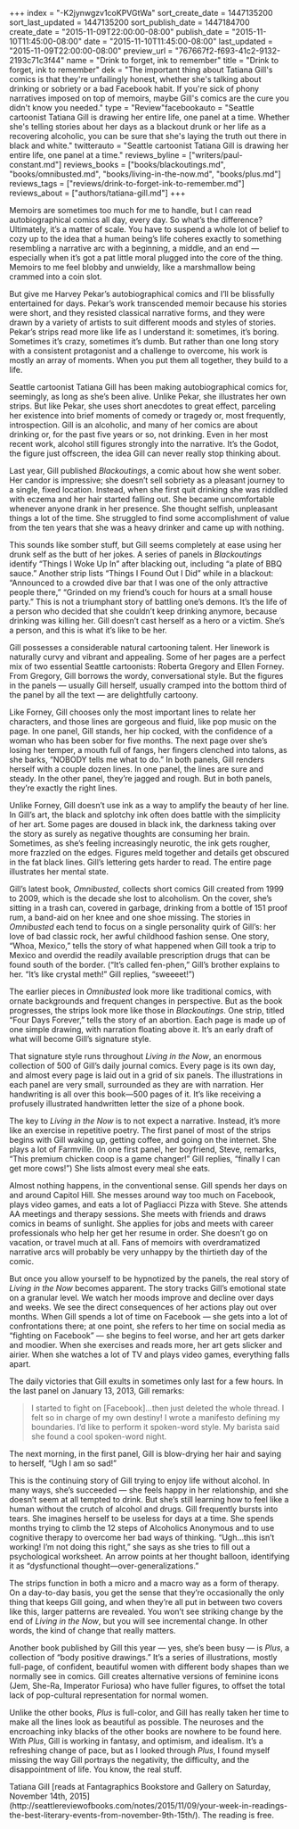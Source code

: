 +++
index = "-K2jynwgzv1coKPVGtWa"
sort_create_date = 1447135200
sort_last_updated = 1447135200
sort_publish_date = 1447184700
create_date = "2015-11-09T22:00:00-08:00"
publish_date = "2015-11-10T11:45:00-08:00"
date = "2015-11-10T11:45:00-08:00"
last_updated = "2015-11-09T22:00:00-08:00"
preview_url = "767667f2-f693-41c2-9132-2193c71c3f44"
name = "Drink to forget, ink to remember"
title = "Drink to forget, ink to remember"
dek = "The important thing about Tatiana Gill's comics is that they're unfailingly honest, whether she's talking about drinking or sobriety or a bad Facebook habit. If you're sick of phony narratives imposed on top of memoirs, maybe Gill's comics are the cure you didn't know you needed."
type = "Review"facebookauto = "Seattle cartoonist Tatiana Gill is drawing her entire life, one panel at a time. Whether she's telling stories about her days as a blackout drunk or her life as a recovering alcoholic, you can be sure that she's laying the truth out there in black and white."
twitterauto = "Seattle cartoonist Tatiana Gill is drawing her entire life, one panel at a time."
reviews_byline = ["writers/paul-constant.md"]
reviews_books = ["books/blackoutings.md", "books/omnibusted.md", "books/living-in-the-now.md", "books/plus.md"]
reviews_tags = ["reviews/drink-to-forget-ink-to-remember.md"]
reviews_about = ["authors/tatiana-gill.md"]
+++

Memoirs are sometimes too much for me to handle, but I can read autobiographical comics all day, every day. So what’s the difference? Ultimately, it’s a matter of scale. You have to suspend a whole lot of belief to cozy up to the idea that a human being’s life coheres exactly to something resembling a narrative arc with a beginning, a middle, and an end — especially when it’s got a pat little moral plugged into the core of the thing. Memoirs to me feel blobby and unwieldy, like a marshmallow being crammed into a coin slot.

But give me Harvey Pekar’s autobiographical comics and I’ll be blissfully entertained for days. Pekar’s work transcended memoir because his stories were short, and they resisted classical narrative forms, and they were drawn by a variety of artists to suit different moods and styles of stories. Pekar’s strips read more like life as I understand it: sometimes, it’s boring. Sometimes it’s crazy, sometimes it’s dumb. But rather than one long story with a consistent protagonist and a challenge to overcome, his work is mostly an array of moments. When you put them all together, they build to a life.

Seattle cartoonist Tatiana Gill has been making autobiographical comics for, seemingly, as long as she’s been alive. Unlike Pekar, she illustrates her own strips. But like Pekar, she uses short anecdotes to great effect, parceling her existence into brief moments of comedy or tragedy or, most frequently, introspection. Gill is an alcoholic, and many of her comics are about drinking or, for the past five years or so, not drinking. Even in her most recent work, alcohol still figures strongly into the narrative. It’s the Godot, the figure just offscreen, the idea Gill can never really stop thinking about.

<div class="break"></div>

Last year, Gill published *Blackoutings*, a comic about how she went sober. Her candor is impressive; she doesn’t sell sobriety as a pleasant journey to a single, fixed location. Instead, when she first quit drinking she was riddled with eczema and her hair started falling out. She became uncomfortable whenever anyone drank in her presence. She thought selfish, unpleasant things a lot of the time. She struggled to find some accomplishment of value from the ten years that she was a heavy drinker and came up with nothing.

This sounds like somber stuff, but Gill seems completely at ease using her drunk self as the butt of her jokes. A series of panels in *Blackoutings* identify “Things I Woke Up In” after blacking out, including “a plate of BBQ sauce.” Another strip lists “Things I Found Out I Did” while in a blackout: “Announced to a crowded dive bar that I was one of the only attractive people there,” “Grinded on my friend’s couch for hours at a small house party.” This is not a triumphant story of battling one’s demons. It’s the life of a person who decided that she couldn’t keep drinking anymore, because drinking was killing her. Gill doesn’t cast herself as a hero or a victim. She’s a person, and this is what it’s like to be her.

Gill possesses a considerable natural cartooning talent. Her linework is naturally curvy and vibrant and appealing. Some of her pages are a perfect mix of two essential Seattle cartoonists: Roberta Gregory and Ellen Forney. From Gregory, Gill borrows the wordy, conversational style. But the figures in the panels — usually Gill herself, usually cramped into the bottom third of the panel by all the text — are delightfully cartoony. 

Like Forney, Gill chooses only the most important lines to relate her characters, and those lines are gorgeous and fluid, like pop music on the page. In one panel, Gill stands, her hip cocked, with the confidence of a woman who has been sober for five months. The next page over she’s losing her temper, a mouth full of fangs, her fingers clenched into talons, as she barks, “NOBODY tells me what to do.” In both panels, Gill renders herself with a couple dozen lines. In one panel, the lines are sure and steady. In the other panel, they’re jagged and rough. But in both panels, they’re exactly the right lines.

Unlike Forney, Gill doesn’t use ink as a way to amplify the beauty of her line. In Gill’s art, the black and splotchy ink often does battle with the simplicity of her art. Some pages are doused in black ink, the darkness taking over the story as surely as negative thoughts are consuming her brain. Sometimes, as she’s feeling increasingly neurotic, the ink gets rougher, more frazzled on the edges. Figures meld together and details get obscured in the fat black lines. Gill’s lettering gets harder to read. The entire page illustrates her mental state.

Gill’s latest book, *Omnibusted*, collects short comics Gill created from 1999 to 2009, which is the decade she lost to alcoholism. On the cover, she’s sitting in a trash can, covered in garbage, drinking from a bottle of 151 proof rum, a band-aid on her knee and one shoe missing. The stories in *Omnibusted* each tend to focus on a single personality quirk of Gill’s: her love of bad classic rock, her awful childhood fashion sense. One story, “Whoa, Mexico,” tells the story of what happened when Gill took a trip to Mexico and overdid the readily available prescription drugs that can be found south of the border. (“It’s called fen-phen,” Gill’s brother explains to her. “It’s like crystal meth!” Gill replies, “sweeeet!”) 

The earlier pieces in *Omnibusted* look more like traditional comics, with ornate backgrounds and frequent changes in perspective. But as the book progresses, the strips look more like those in *Blackoutings*. One strip, titled “Four Days Forever,” tells the story of an abortion. Each page is made up of one simple drawing, with narration floating above it. It’s an early draft of what will become Gill’s signature style.

<div class="break"></div>

That signature style runs throughout *Living in the Now*, an enormous collection of 500 of Gill’s daily journal comics. Every page is its own day, and almost every page is laid out in a grid of six panels. The illustrations in each panel are very small, surrounded as they are with narration. Her handwriting is all over this book—500 pages of it. It’s like receiving a profusely illustrated handwritten letter the size of a phone book.

The key to *Living in the Now* is to not expect a narrative. Instead, it’s more like an exercise in repetitive poetry. The first panel of most of the strips begins with Gill waking up, getting coffee, and going on the internet. She plays a lot of Farmville. (In one first panel, her boyfriend, Steve, remarks, “This premium chicken coop is a game changer!” Gill replies, “finally I can get more cows!”) She lists almost every meal she eats.

Almost nothing happens, in the conventional sense. Gill spends her days on and around Capitol Hill. She messes around way too much on Facebook, plays video games, and eats a lot of Pagliacci Pizza with Steve. She attends AA meetings and therapy sessions. She meets with friends and draws comics in beams of sunlight. She applies for jobs and meets with career professionals who help her get her resume in order. She doesn’t go on vacation, or travel much at all. Fans of memoirs with overdramatized narrative arcs will probably be very unhappy by the thirtieth day of the comic.

But once you allow yourself to be hypnotized by the panels, the real story of *Living in the Now* becomes apparent. The story tracks Gill’s emotional state on a granular level. We watch her moods improve and decline over days and weeks. We see the direct consequences of her actions play out over months. When Gill spends a lot of time on Facebook — she gets into a lot of confrontations there; at one point, she refers to her time on social media as “fighting on Facebook” — she begins to feel worse, and her art gets darker and moodier. When she exercises and reads more, her art gets slicker and airier. When she watches a lot of TV and plays video games, everything falls apart.

The daily victories that Gill exults in sometimes only last for a few hours. In the last panel on January 13, 2013, Gill remarks:

<blockquote>I started to fight on [Facebook]…then just deleted the whole thread. I felt so in charge of my own destiny! I wrote a manifesto defining my boundaries. I’d like to perform it spoken-word style. My barista said she found a cool spoken-word night.</blockquote>

The next morning, in the first panel, Gill is blow-drying her hair and saying to herself, “Ugh I am so sad!” 

This is the continuing story of Gill trying to enjoy life without alcohol. In many ways, she’s succeeded — she feels happy in her relationship, and she doesn’t seem at all tempted to drink. But she’s still learning how to feel like a human without the crutch of alcohol and drugs. Gill frequently bursts into tears. She imagines herself to be useless for days at a time. She spends months trying to climb the 12 steps of Alcoholics Anonymous and to use cognitive therapy to overcome her bad ways of thinking. “Ugh…this isn’t working! I’m not doing this right,” she says as she tries to fill out a psychological worksheet. An arrow points at her thought balloon, identifying it as “dysfunctional thought—over-generalizations.” 

The strips function in both a micro and a macro way as a form of therapy. On a day-to-day basis, you get the sense that they’re occasionally the only thing that keeps Gill going, and when they’re all put in between two covers like this, larger patterns are revealed. You won’t see striking change by the end of *Living in the Now*, but you will see incremental change. In other words, the kind of change that really matters.

<div class="break"></div>

Another book published by Gill this year — yes, she’s been busy — is *Plus*, a collection of “body positive drawings.” It’s a series of illustrations, mostly full-page, of confident, beautiful women with different body shapes than we normally see in comics. Gill creates alternative versions of feminine icons (Jem, She-Ra, Imperator Furiosa) who have fuller figures, to offset the total lack of pop-cultural representation for normal women. 

Unlike the other books, *Plus* is full-color, and Gill has really taken her time to make all the lines look as beautiful as possible. The neuroses and the encroaching inky blacks of the other books are nowhere to be found here. With *Plus*, Gill is working in fantasy, and optimism, and idealism. It’s a refreshing change of pace, but as I looked through *Plus*, I found myself missing the way Gill portrays the negativity, the difficulty, and the disappointment of life. You know, the real stuff. 

<p class="footer">Tatiana Gill [reads at Fantagraphics Bookstore and Gallery on Saturday, November 14th, 2015](http://seattlereviewofbooks.com/notes/2015/11/09/your-week-in-readings-the-best-literary-events-from-november-9th-15th/). The reading is free.</p>
